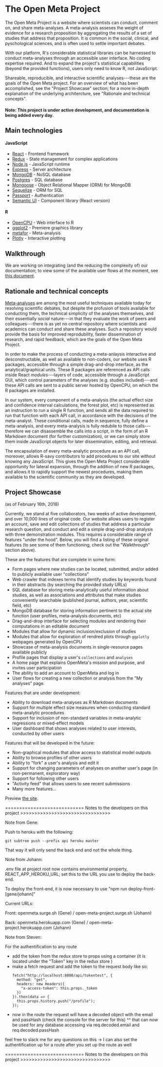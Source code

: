 # The Open Meta Project

The Open Meta Project is a website where scientists can conduct, comment on, and share meta-analyses. A meta-analysis asseses the weight of evidence for a research proposition by aggregating the results of a set of studies that address that proposition. It is common in the social, clinical, and pyschological sciences, and is often used to settle important debates. 

With our platform, R's considerable statistical libraries can be harnessed to conduct meta-analyses through an accessible user interface. No coding expertise required. And to expand the project's statistical capabilities (beyond the provided functions), users only need to know R, not JavaScript.

Shareable, reproducible, and interactive scientific analyses---these are the goals of the Open Meta project. For an overview of what has been accomplished, see the "Project Showcase" section; for a more in-depth explanation of the underlying 
architercture, see "Rationale and technical concepts".

#### Note: This project is under active development, and documentation is being added every day.

## Main technologies

#### JavaScript
* [React](https://reactjs.org/) - Frontend framework
* [Redux](https://redux.js.org/) - State management for complex applications
* [Node.js](https://nodejs.org/en/) - JavaScript runtime
* [Express](https://expressjs.com/) - Server architecture 
* [MongoDB](https://www.mongodb.com/) - NoSQL database
* [Postgres](https://www.postgresql.org/) - SQL database
* [Mongoose](http://mongoosejs.com/) - Object Relational Mapper (ORM) for MongoDB
* [Sequelize](http://mongoosejs.com/) - ORM for SQL
* [Passport](http://www.passportjs.org/) - Authentication
* [Semantic UI](https://react.semantic-ui.com/) - Component library (React version)

#### R
* [OpenCPU](https://www.opencpu.org/) - Web interface to R
* [ggplot2](http://ggplot2.org/) - Premiere graphics library
* [metafor](http://www.metafor-project.org/doku.php) - Meta-analysis
* [Plotly](https://plot.ly/) - Interactive plotting

## Walkthrough

We are working on integrating (and the reducing the complexity of) our documentation; to view some of the available user flows at the moment, see [this document](https://github.com/memyselfandhai/openMeta/blob/dev/setup_readme.md).

## Rationale and technical concepts

[Meta-analyses](https://en.wikipedia.org/wiki/Meta-analysis) are among the most useful techniques available today for resolving scientific debates, but despite the profusion of tools available for conducting them, the technical simplicity of the analyses themselves, and their essentially *social* nature---in that they evaluate the work of peers and colleagues---there is as yet no central repository where scientists and academics can conduct and share these analyses. Such a repository would provide the basis for improved reprodubility, faster dissemination of research, and rapid feedback, which are the goals of the Open Meta Project.

In order to make the process of conducting a meta-anlaysis interactive and desconstructable, as well as available to non-coders, our website uses R packages, accessible through a simple drag-and-drop interface, as the analytical/graphical units. These R packages are referenced as API calls inside React *modules*---layers of code, accessible through a JavaScript GUI, which control parameters of the analyses (e.g. studies included)---and these API calls are sent to a public server hosted by OpenCPU, on which the R packages are installed. 

In our system, every component of a meta-analysis (the actual effect size and confidence interval calculations, the forest plot, etc) is represented as an instruction to run a single R function, and sends all the data required to run that function with each API call, in accordance with the decisions of the meta-analyst. These conditional calls, made in sequence, fully define a meta-analysis, and every meta-analysis is fully redubile to those calls---therefore we can disassemble the calls into a script, in the form of an R Markdown document (for further customization), or we can simply store them inside JavaScript objects for later dissemination, editing, and retrieval. 

The encapsulation of every meta-analytic procedure as an API call, moreover, allows R-savy contributors to add procedures to our site without knowing any JavaScript. This gives the Open Meta Project considerable opportunity for lateral expansion, through the addition of new R packages, and allows it to rapidly support the newest procedures, making them available to the scientific community as they are developed.

## Project Showcase
(as of February 16th, 2018)

Currently, we stand at five collaborators, two weeks of active development, and over 10,000 lines of original code. Our website allows users to register an account, save and edit collections of studies that address a particular research question, and conduct and edit a simple drag-and-drop analysis with three demonstration modules. This requires a considerable range of features "under the hood". Below, you will find a listing of these original features (to see some of them functioning, check out the "Walkthrough" section above).

These are the features that are complete in some form:

* Form pages where new studies can be located, submitted, and/or added to publicly available user "collections"
* Web crawler that indexes terms that identify studies by keywords found in their abstracts (by searching the provided study URLs)
* SQL database for storing meta-analytically useful information about studies, as well as associations and attributes that make studies conveniently searchable (published journal, authors, year, scientific field, etc)
* MongoDB database for storing information pertinent to the actual site function (user profiles, meta-analysis documents, etc)
* Drag-and-drop interface for selecting modules and rendering their computations in an editable document
* Modules that allow for dynamic inclusion/exclusion of studies
* Modules that allow for exploration of rendred plots through `ggplotly` webpages generated by OpenCPU
* Showcase of meta-analysis documents in single-resource pages available publicly
* Profile pages that display a user's `collections` and `analyses`
* A home page that explains OpenMeta's mission and purpose, and invites user participation
* The ability to add an account to OpenMeta and log in
* User flows for creating a new collection or analysis from the "My analyses" page.

Features that are under development:

* Ability to download meta-analyses as R Markdown documents
* Support for multiple effect size measures when conducting standard meta-analytic procedures
* Support for inclusion of non-standard variables in meta-analytic regressions or mixed-effect models
* User dashboard that shows analyses related to user interests, conducted by other users

Features that will be developed in the future:

* Non-graphical modules that allow access to statistical model outputs
* Ability to browse profiles of other users
* Ability to "fork" a user's analysis and edit it
* Support for changing parameters of analyses on another user's page (in non-permanent, exploratory way)
* Support for following other users
* "Activity feed" that allows users to see recent submissions
* Many more features...

Preview [the site](https://www.openmeta.surge.sh).

============================ Notes to the developers on this project >>>>>>>>>>>>>>>>>>>>>>>>>>>>>>>>

Note from Gene:

Push to heroku with the following:

    git subtree push --prefix api heroku master

That way it will only send the back end and not the whole thing.

Note from Johann:

.env file at project root now contains environmental property, REACT_APP_HEROKU_URL; set this to the URL
you use to deploy the back-end.

To deploy the front-end, it is now necessary to use "npm run deploy-front-[gene/johann]"

Current URLs:

Front: openmeta.surge.sh (Gene) / open-meta-project.surge.sh (Johann)

Back: openmeta.herokuapp.com (Gene) / open-meta-project.herokuapp.com (Johann)

Note from Steven:

For the authentification to any route
  - add the token from the redux store to props using a container (it is located under the "Token" key in the redux store )
  - make a fetch request and add the token to the request body like so:
    ```
    fetch("http://localhost:8000/api/tokentest", {
      method: "get",
      headers: new Headers({
        "x-access-token": this.props._token
      })
    }).then(data => {
      this.props.history.push("/profile");
    });
    ```
  - now in the route the request will have a decoded object with the email and passHash (check the console for the server for this)
  ^^ that can now be used for any database accessing via req.decoded.email and req.decoded.passHash

  feel free to slack me for any questions on this -> I can also set the authentification up for a route after you set up the route as well
  
============================ Notes to the developers on this project >>>>>>>>>>>>>>>>>>>>>>>>>>>>>>>>
